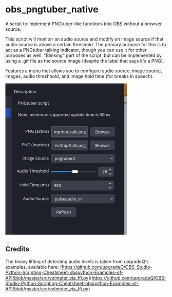 # obs_pngtuber_native
A script to implement PNGtuber-like functions into OBS without a browser source. 

This script will monitor an audio source and modify an image source if that audio source is above a certain threshold. The primary purpose for this is to act as a PNGtuber talking indicator, though you can use it for other purposes as well. "Blinking" part of the script, but can be implemented by using a .gif file as the source image (despite the label that says it's a PNG).

Features a menu that allows you to configure audio source, image source, images, audio threshhold, and image hold time (for breaks in speech).  

![](example.png)

## Credits
The heavy lifting of detecting audio levels is taken from upgradeQ's examples, available here: [https://github.com/upgradeQ/OBS-Studio-Python-Scripting-Cheatsheet-obspython-Examples-of-API/blob/master/src/volmeter_via_ffi.py](https://github.com/upgradeQ/OBS-Studio-Python-Scripting-Cheatsheet-obspython-Examples-of-API/blob/master/src/volmeter_via_ffi.py)

